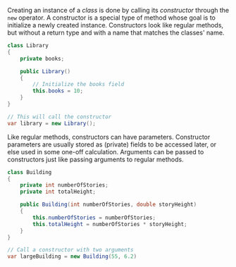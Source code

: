 Creating an instance of a _class_ is done by calling its _constructor_ through the `new` operator. A constructor is a special type of method whose goal is to initialize a newly created instance. Constructors look like regular methods, but without a return type and with a name that matches the classes' name.

```csharp
class Library
{
    private books;

    public Library()
    {
        // Initialize the books field
        this.books = 10;
    }
}

// This will call the constructor
var library = new Library();
```

Like regular methods, constructors can have parameters. Constructor parameters are usually stored as (private) fields to be accessed later, or else used in some one-off calculation. Arguments can be passed to constructors just like passing arguments to regular methods.

```csharp
class Building
{
    private int numberOfStories;
    private int totalHeight;

    public Building(int numberOfStories, double storyHeight)
    {
        this.numberOfStories = numberOfStories;
        this.totalHeight = numberOfStories * storyHeight;
    }
}

// Call a constructor with two arguments
var largeBuilding = new Building(55, 6.2)
```
